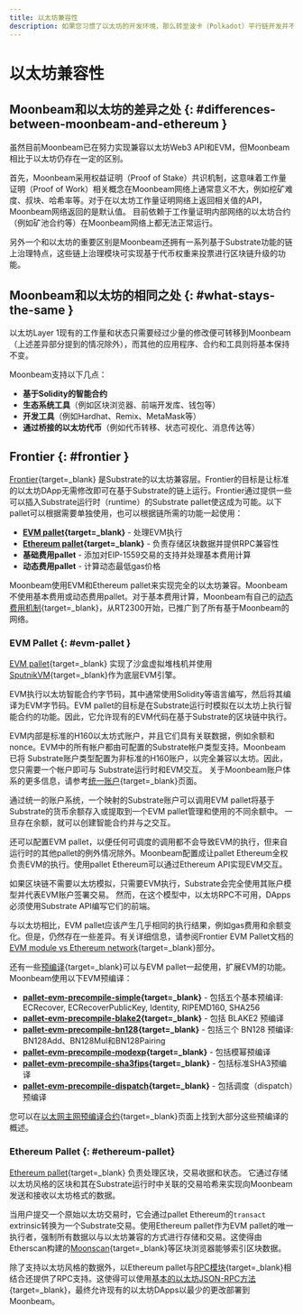 ```yaml
---
title: 以太坊兼容性
description: 如果您习惯了以太坊的开发环境，那么转至波卡（Polkadot）平行链开发并不容易。本文是对Moonbeam以太坊兼容性的概述。
---
```


# 以太坊兼容性

## Moonbeam和以太坊的差异之处 {: #differences-between-moonbeam-and-ethereum }

虽然目前Moonbeam已在努力实现兼容以太坊Web3 API和EVM，但Moonbeam相比于以太坊仍存在一定的区别。

首先，Moonbeam采用权益证明（Proof of Stake）共识机制，这意味着工作量证明（Proof of Work）相关概念在Moonbeam网络上通常意义不大，例如挖矿难度、叔块、哈希率等。对于在以太坊工作量证明网络上返回相关值的API， Moonbeam网络返回的是默认值。 目前依赖于工作量证明内部网络的以太坊合约（例如矿池合约等）在Moonbeam网络上都无法正常运行。

另外一个和以太坊的重要区别是Moonbeam还拥有一系列基于Substrate功能的链上治理特点，这些链上治理模块可实现基于代币权重来投票进行区块链升级的功能。

## Moonbeam和以太坊的相同之处 {: #what-stays-the-same }

以太坊Layer 1现有的工作量和状态只需要经过少量的修改便可转移到Moonbeam（上述差异部分提到的情况除外），而其他的应用程序、合约和工具则将基本保持不变。

Moonbeam支持以下几点：

 - **基于Solidity的智能合约**
 - **生态系统工具**（例如区块浏览器、前端开发库、钱包等）
 - **开发工具**（例如Hardhat、Remix、MetaMask等）
 - **通过桥接的以太坊代币**（例如代币转移、状态可视化、消息传达等）

## Frontier {: #frontier }

[Frontier](https://paritytech.github.io/frontier/){target=_blank} 是Substrate的以太坊兼容层。Frontier的目标是让标准的以太坊DApp无需修改即可在基于Substrate的链上运行。Frontier通过提供一些可以插入Substrate运行时（runtime）的Substrate pallet使这成为可能。以下pallet可以根据需要单独使用，也可以根据链所需的功能一起使用：

- **[EVM pallet](#evm-pallet){target=_blank}** - 处理EVM执行
- **[Ethereum pallet](#ethereum-pallet){target=_blank}** - 负责存储区块数据并提供RPC兼容性
- **基础费用pallet** - 添加对EIP-1559交易的支持并处理基本费用计算
- **动态费用pallet** - 计算动态最低gas价格

Moonbeam使用EVM和Ethereum pallet来实现完全的以太坊兼容。Moonbeam不使用基本费用或动态费用pallet。对于基本费用计算，Moonbeam有自己的[动态费用机制](https://forum.moonbeam.foundation/t/proposal-status-idea-dynamic-fee-mechanism-for-moonbeam-and-moonriver/241){target=_blank}，从RT2300开始，已推广到了所有基于Moonbeam的网络。

### EVM Pallet {: #evm-pallet }

[EVM pallet](https://paritytech.github.io/frontier/frame/evm.html){target=_blank} 实现了沙盒虚拟堆栈机并使用[SputnikVM](https://github.com/rust-blockchain/evm){target=_blank}作为底层EVM引擎。

EVM执行以太坊智能合约字节码，其中通常使用Solidity等语言编写，然后将其编译为EVM字节码。EVM pallet的目标是在Substrate运行时模拟在以太坊上执行智能合约的功能。因此，它允许现有的EVM代码在基于Substrate的区块链中执行。

EVM内部是标准的H160以太坊式账户，并且它们具有关联数据，例如余额和nonce。EVM中的所有帐户都由可配置的Substrate帐户类型支持。Moonbeam已将 Substrate账户类型配置为非标准的H160账户，以完全兼容以太坊。因此，您只需要一个帐户即可与 Substrate运行时和EVM交互。 关于Moonbeam账户体系的更多信息，请参考[统一账户](/learn/features/unified-accounts/){target=_blank}页面。

通过统一的账户系统，一个映射的Substrate账户可以调用EVM pallet将基于Substrate的货币余额存入或提取到一个EVM pallet管理和使用的不同余额中。 一旦存在余额，就可以创建智能合约并与之交互。

还可以配置EVM pallet，以便任何可调度的调用都不会导致EVM的执行，但来自运行时的其他pallet的例外情况除外。Moonbeam配置成让pallet Ethereum全权负责EVM的执行。使用pallet Ethereum可以通过Ethereum API实现EVM交互。

如果区块链不需要以太坊模拟，只需要EVM执行，Substrate会完全使用其账户模型并代表EVM账户签署交易。 然而，在这个模型中，以太坊RPC不可用，DApps 必须使用Substrate API编写它们的前端。

与以太坊相比，EVM pallet应该产生几乎相同的执行结果，例如gas费用和余额变化。但是，仍然存在一些差异。有关详细信息，请参阅Frontier EVM Pallet文档的[EVM module vs Ethereum network](https://paritytech.github.io/frontier/frame/evm.html#evm-module-vs-ethereum-network){target=_blank}部分。

还有一些[预编译](https://github.com/paritytech/frontier/tree/4c05c2b09e71336d6b11207e6d12e486b4d2705c#evm-pallet-precompiles){target=_blank}可以与EVM pallet一起使用，扩展EVM的功能。Moonbeam使用以下EVM预编译：

- **[pallet-evm-precompile-simple](https://paritytech.github.io/frontier/rustdocs/pallet_evm_precompile_simple/){target=_blank}** - 包括五个基本预编译: ECRecover, ECRecoverPublicKey, Identity, RIPEMD160, SHA256
- **[pallet-evm-precompile-blake2](https://paritytech.github.io/frontier/rustdocs/pallet_evm_precompile_blake2/struct.Blake2F.html){target=_blank}** - 包括 BLAKE2 预编译
- **[pallet-evm-precompile-bn128](https://paritytech.github.io/frontier/rustdocs/pallet_evm_precompile_bn128/index.html){target=_blank}** - 包括三个 BN128 预编译: BN128Add、BN128Mul和BN128Pairing
- **[pallet-evm-precompile-modexp](https://paritytech.github.io/frontier/rustdocs/pallet_evm_precompile_modexp/struct.Modexp.html){target=_blank}** - 包括模幂预编译
- **[pallet-evm-precompile-sha3fips](https://paritytech.github.io/frontier/rustdocs/pallet_evm_precompile_sha3fips/struct.Sha3FIPS256.html){target=_blank}** - 包括标准SHA3预编译
- **[pallet-evm-precompile-dispatch](https://paritytech.github.io/frontier/rustdocs/pallet_evm_precompile_dispatch/struct.Dispatch.html){target=_blank}** - 包括调度（dispatch）预编译

您可以在[以太网主网预编译合约](/builders/pallets-precompiles/precompiles/eth-mainnet){target=_blank}页面上找到大部分这些预编译的概述。

### Ethereum Pallet {: #ethereum-pallet}

[Ethereum pallet](https://paritytech.github.io/frontier/frame/ethereum.html){target=_blank} 负责处理区块，交易收据和状态。 它通过存储以太坊风格的区块和其在Substrate运行时中关联的交易哈希来实现向Moonbeam发送和接收以太坊格式的数据。

当用户提交一个原始以太坊交易时，它会通过pallet Ethereum的`transact` extrinsic转换为一个Substrate交易。使用Ethereum pallet作为EVM pallet的唯一执行者，强制所有数据以与以太坊兼容的方式进行存储和交易。这使得由Etherscan构建的[Moonscan](/builders/get-started/explorers#moonscan){target=_blank}等区块浏览器能够索引区块数据。

除了支持以太坊风格的数据外，以Ethereum pallet与[RPC模块](https://github.com/paritytech/frontier/tree/master/client/rpc){target=_blank}相结合还提供了RPC支持。这使得可以使用[基本的以太坊JSON-RPC方法](/builders/get-started/eth-compare/rpc-support#basic-ethereum-json-rpc-methods){target=_blank}，最终允许现有的以太坊DApps以最少的更改部署到Moonbeam。